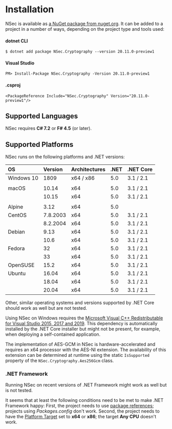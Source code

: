 # Installation

NSec is available as
[a NuGet package from nuget.org](https://www.nuget.org/packages/NSec.Cryptography/20.11.0-preview1).
It can be added to a project in a number of ways, depending on the project type
and tools used:


#### dotnet CLI

    $ dotnet add package NSec.Cryptography --version 20.11.0-preview1

#### Visual Studio

    PM> Install-Package NSec.Cryptography -Version 20.11.0-preview1

#### .csproj

    <PackageReference Include="NSec.Cryptography" Version="20.11.0-preview1"/>


## Supported Languages

NSec requires **C# 7.2** or **F# 4.5** (or later).


## Supported Platforms

NSec runs on the following platforms and .NET versions:

| OS            | Version  | Architectures | .NET          | .NET Core   |
|:------------- |:-------- |:------------- |:--------------|:------------|
| Windows 10    | 1809     | x64 / x86     | 5.0           | 3.1 / 2.1   |
|               |          |               |               |             |
| macOS         | 10.14    | x64           | 5.0           | 3.1 / 2.1   |
|               | 10.15    | x64           | 5.0           | 3.1 / 2.1   |
|               |          |               |               |             |
| Alpine        | 3.12     | x64           | 5.0           |             |
| CentOS        | 7.8.2003 | x64           | 5.0           | 3.1 / 2.1   |
|               | 8.2.2004 | x64           | 5.0           | 3.1 / 2.1   |
| Debian        | 9.13     | x64           | 5.0           | 3.1 / 2.1   |
|               | 10.6     | x64           | 5.0           | 3.1 / 2.1   |
| Fedora        | 32       | x64           | 5.0           | 3.1 / 2.1   |
|               | 33       | x64           | 5.0           | 3.1 / 2.1   |
| OpenSUSE      | 15.2     | x64           | 5.0           | 3.1 / 2.1   |
| Ubuntu        | 16.04    | x64           | 5.0           | 3.1 / 2.1   |
|               | 18.04    | x64           | 5.0           | 3.1 / 2.1   |
|               | 20.04    | x64           | 5.0           | 3.1 / 2.1   |

Other, similar operating systems and versions supported by .NET Core should
work as well but are not tested.

Using NSec on Windows requires the
[Microsoft Visual C++ Redistributable for Visual Studio 2015, 2017 and 2019](https://support.microsoft.com/en-us/help/2977003/the-latest-supported-visual-c-downloads).
This dependency is automatically installed by the .NET Core installer but might
not be present, for example, when deploying a self-contained application.

The implementation of AES-GCM in NSec is hardware-accelerated and requires an
x64 processor with the AES-NI extension. The availability of this extension can
be determined at runtime using the static `IsSupported` property of the
`NSec.Cryptography.Aes256Gcm` class.


### .NET Framework

Running NSec on recent versions of .NET Framework might work as well but is not
tested.

It seems that at least the following conditions need to be met to make .NET
Framework happy:
First, the project needs to use
[*<PackageReference>* package references](https://devblogs.microsoft.com/nuget/NuGet-now-fully-integrated-into-MSBuild/);
projects using *Packages.config* don't work.
Second, the project needs to have the
[Platform Target](https://docs.microsoft.com/en-us/visualstudio/ide/reference/build-page-project-designer-csharp?view=vs-2019#configuration-and-platform)
set to **x64** or **x86**; the target **Any CPU** doesn't work.
